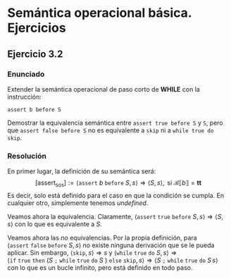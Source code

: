 # Semántica operacional básica. Ejercicios
## Ejercicio 3.2
### Enunciado
Extender la semántica operacional de paso corto de **WHILE** con la instrucción:

    assert b before S

Demostrar la equivalencia semántica entre `assert true before S` y `S`, pero que
`assert false before S` no es equivalente a `skip` ni a `while true do skip`.

### Resolución
En primer lugar, la definición de su semántica será:
$$
\left[ \mathrm{assert}_{\mathrm{sos}} \right] := \langle \mathtt{assert}\ b\
\mathtt{before}\ S, s \rangle \Rightarrow \langle S, s \rangle, \text{ si }
\mathcal{B}\llbracket b \rrbracket = \mathbf{tt}
$$
Es decir, solo está definido para el caso en que la condición se cumpla. En
cualquier otro, simplemente tenemos *undefined*.

Veamos ahora la equivalencia. Claramente, $\langle \mathtt{assert\ true}\
\mathtt{before}\ S, s \rangle \Rightarrow \langle S, s \rangle$ con lo que es
equivalente a $S$.

Veamos ahora las *no* equivalencias. Por la propia definición, para $\langle
\mathtt{assert\ false\ before}\ S, s \rangle$ no existe ninguna derivación que se le
pueda aplicar. Sin embargo, $\langle \mathtt{skip}, s \rangle \Rightarrow s$ y
$\langle \mathtt{while\ true\ do}\ S, s \rangle \Rightarrow \langle \mathtt{if}\ \mathtt{true}\ \mathtt{then}\ \left( S\ \mathtt{;}\ \mathtt{while}\ \mathtt{true}\ \mathtt{do}\ S\ \right)\ \mathtt{else}\ \mathtt{skip}, s \rangle \Rightarrow \langle S\ \mathtt{;}\ \mathtt{while}\ \mathtt{true}\ \mathtt{do}\ S\, s \rangle$ con lo que es un bucle infinito, pero está definido en todo paso.
